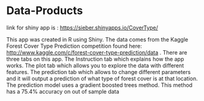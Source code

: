 # Data-Products

link for shiny app is : https://sieber.shinyapps.io/CoverType/

This app was created in R using Shiny.  The data comes from the Kaggle Forest Cover Type Prediction competition found here: http://www.kaggle.com/c/forest-cover-type-prediction/data . There are three tabs on this app.  The Instruction tab which explains how the app works.  The plot tab which allows you to explore the data with different features.  The prediction tab which allows to change different parameters and it will output a prediction of what type of forest cover is at that location.  The prediction model uses a gradient boosted trees method.  This method has a 75.4% accuracy on out of sample data
